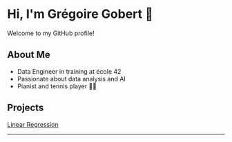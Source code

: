 # Hi, I'm Grégoire Gobert 👋

Welcome to my GitHub profile!


## About Me
- Data Engineer in training at école 42
- Passionate about data analysis and AI
- Pianist and tennis player 🎹🎾

## Projects

[Linear Regression](https://github.com/gregoiregobert/Linear-regression)
<!-- ![Linear Regression Demo](https://github.com/gregoiregobert/Linear-regression/blob/main/assets/linear_reg.gif?raw=true) -->

---

